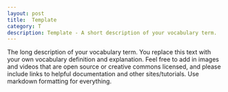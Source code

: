 ```yaml
---
layout: post
title:  Template
category: T
description: Template - A short description of your vocabulary term.
---
```


The long description of your vocabulary term. You replace this text with your own vocabulary definition and explanation. Feel free to add in images and videos that are open source or creative commons licensed, and please include links to helpful documentation and other sites/tutorials. Use markdown formatting for everything. 